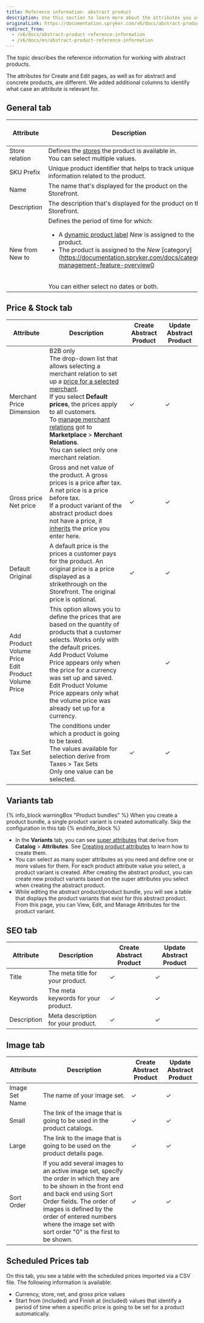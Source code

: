 ```yaml
---
title: Reference information- abstract product
description: Use this section to learn more about the attributes you use when creating or updating abstract products in the Back Office.
originalLink: https://documentation.spryker.com/v6/docs/abstract-product-reference-information
redirect_from:
  - /v6/docs/abstract-product-reference-information
  - /v6/docs/en/abstract-product-reference-information
---
```


The topic describes the reference information for working with abstract products.

The attributes for Create and Edit pages, as well as for abstract and concrete products, are different. We added additional columns to identify what case an attribute is relevant for.

## General tab
| Attribute | Description | Create Abstract Product | Update Abstract Product |
| --- | --- | --- | --- |
| Store relation  | Defines the [stores](https://documentation.spryker.com/docs/multiple-stores) the product is available in.</br>You can select multiple values. | ✓ | ✓ |
| SKU Prefix | Unique product identifier that helps to track unique information related to the product. | ✓ | Display only |
| Name | The name that's displayed for the product on the Storefront. | ✓ |✓  |
| Description | The description that's displayed for the product on the Storefront. | ✓ | ✓ |
| New from</br>New to  | Defines the period of time for which: </br><ul><li>A [dynamic product label](https://documentation.spryker.com/docs/product-labels-feature-overview) *New* is assigned to the product.</li><li>The product is assigned to the *New* [category](https://documentation.spryker.com/docs/category-management-feature-overview0</li></ul></br> You can either select no dates or both. | ✓ | ✓ |


## Price & Stock tab
| Attribute |Description | Create Abstract Product | Update Abstract Product |
| --- | --- | --- | --- |
|Merchant Price Dimension| B2B only</br>The drop-down list that allows selecting a merchant relation to set up a [price for a selected merchant](https://documentation.spryker.com/docs/price-per-merchant-relation-feature-overview).</br>If you select **Default prices**, the prices apply to all customers.</br>To [manage merchant relations](https://documentation.spryker.com/docs/managing-merchant-relations) got to **Marketplace** > **Merchant Relations**.</br>You can select only one merchant relation. |✓|✓|
| Gross price</br>Net price | Gross and net value of the product. A gross prices is a price after tax. A net price is a price  before tax.</br>If a product variant of the abstract product does not have a price, it [inherits](https://documentation.spryker.com/docs/product-feature-overview#product-information-inheritance) the price you enter here. | ✓ | ✓ |
|Default</br>Original| A default price is the prices a customer pays for the product. An original price is a price displayed as a strikethrough on the Storefront. The original price is optional. |✓|✓|
|Add Product Volume Price</br>Edit Product Volume Price| This option allows you to define the prices that are based on the quantity of products that a customer selects. Works only with the default prices.</br>Add Product Volume Price appears only when the price for a currency was set up and saved.</br>Edit Product Volume Price appears only what the volume price was already set up for a currency.||✓|
|Tax Set|The conditions under which a product is going to be taxed.</br>The values available for selection derive from Taxes > Tax Sets</br>Only one value can be selected.|✓|✓|


## Variants tab
{% info_block warningBox "Product bundles" %}
When you create a product bundle, a single product variant is created automatically. Skip the configuration in this tab
{% endinfo_block %}
* In the **Variants** tab, you can see [super attributes](https://documentation.spryker.com/docs/product-feature-overview#super-attributes) that derive from **Catalog** > **Attributes**. See [Creating product attributes](https://documentation.spryker.com/docs/creating-product-attributes) to learn how to create them.
* You can select as many super attributes as you need and define one or more values for them. For each product attribute value you select, a product variant is created. After creating the abstract product, you can create new product variants based on the super attributes you select when creating the abstract product. 
* While editing the abstract product/product bundle, you will see a table that displays the product variants that exist for this abstract product. From this page, you can View, Edit, and Manage Attributes for the product variant.

## SEO tab
| Attribute |Description | Create Abstract Product | Update Abstract Product |
| --- | --- | --- | --- |
|Title|The meta title for your product.|✓|✓|
|Keywords|The meta keywords for your product.|✓|✓|
|Description|Meta description for your product.|✓|✓|


## Image tab
| Attribute |Description | Create Abstract Product | Update Abstract Product |
| --- | --- | --- | --- |
|Image Set Name|The name of your image set.|✓|✓|
|Small|The link of the image that is going to be used in the product catalogs.|✓|✓|
|Large|The link to the image that is going to be used on the product details page.|✓|✓|
|Sort Order|If you add several images to an active image set, specify the order in which they are to be shown in the front end and back end using Sort Order fields. The order of images is defined by the order of entered numbers where the image set with sort order "0" is the first to be shown.|✓|✓|


## Scheduled Prices tab
On this tab, you see a table with the scheduled prices imported via a CSV file. The following information is available:
* Currency, store, net, and gross price values
* Start from (included) and Finish at (included) values that identify a period of time when a specific price is going to be set for a product automatically.
